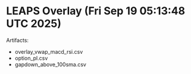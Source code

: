 # LEAPS Overlay (Fri Sep 19 05:13:48 UTC 2025)

Artifacts:
- overlay_vwap_macd_rsi.csv
- option_pl.csv
- gapdown_above_100sma.csv
